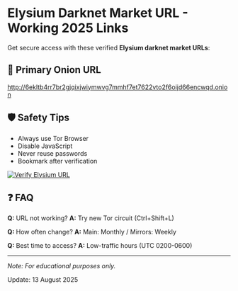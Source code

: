 # Elysium Darknet Market URL - Working 2025 Links

Get secure access with these verified **Elysium darknet market URLs**:

## 🔗 Primary Onion URL
http://6ekltb4rr7br2gjqixjwiymwvg7mmhf7et7622vto2f6oijd66encwqd.onion


## 🛡️ Safety Tips
- Always use Tor Browser
- Disable JavaScript
- Never reuse passwords
- Bookmark after verification

[<img src="/resources/verify-url.png" alt="Verify Elysium URL">](http://6ekltb4rr7br2gjqixjwiymwvg7mmhf7et7622vto2f6oijd66encwqd.onion)

## ❓ FAQ
**Q:** URL not working?
**A:** Try new Tor circuit (Ctrl+Shift+L)

**Q:** How often change?
**A:** Main: Monthly / Mirrors: Weekly

**Q:** Best time to access?
**A:** Low-traffic hours (UTC 0200-0600)

---

*Note: For educational purposes only.*































Update:  13 August 2025